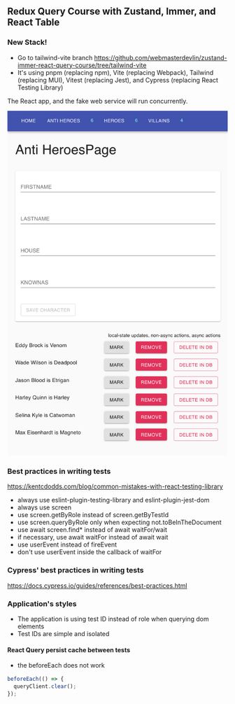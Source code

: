 ## Redux Query Course with Zustand, Immer, and React Table

### New Stack!

- Go to tailwind-vite branch https://github.com/webmasterdevlin/zustand-immer-react-query-course/tree/tailwind-vite
- It's using pnpm (replacing npm), Vite (replacing Webpack), Tailwind (replacing MUI), Vitest (replacing Jest), and Cypress (replacing React Testing Library)

The React app, and the fake web service will run concurrently.

![screenshot](./screenshot.png)

### Best practices in writing tests

https://kentcdodds.com/blog/common-mistakes-with-react-testing-library

- always use eslint-plugin-testing-library and eslint-plugin-jest-dom
- always use screen
- use screen.getByRole instead of screen.getByTestId
- use screen.queryByRole only when expecting not.toBeInTheDocument
- use await screen.find\* instead of await waitFor/wait
- if necessary, use await waitFor instead of await wait
- use userEvent instead of fireEvent
- don't use userEvent inside the callback of waitFor

### Cypress' best practices in writing tests

https://docs.cypress.io/guides/references/best-practices.html

### Application's styles

- The application is using test ID instead of role when querying dom elements
- Test IDs are simple and isolated

#### React Query persist cache between tests

- the beforeEach does not work

```ts
beforeEach(() => {
  queryClient.clear();
});
```
